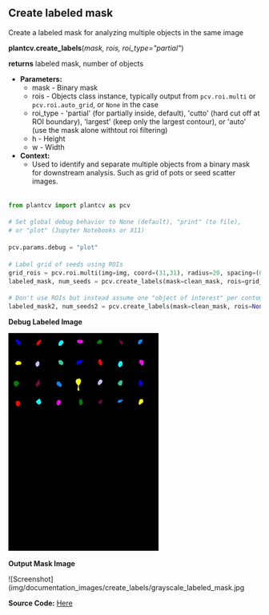 ## Create labeled mask

Create a labeled mask for analyzing multiple objects in the same image

**plantcv.create_labels**(*mask, rois, roi_type="partial"*)

**returns** labeled mask, number of objects

- **Parameters:**
    - mask - Binary mask
    - rois - Objects class instance, typically output from `pcv.roi.multi` or `pcv.roi.auto_grid`, or `None` in the case 
    - roi_type - 'partial' (for partially inside, default), 'cutto' (hard cut off at ROI boundary), 'largest' (keep only the largest contour), or 'auto' (use the mask alone withtout roi filtering)
    - h - Height 
    - w - Width
- **Context:**
    - Used to identify and separate multiple objects from a binary mask for downstream analysis. Such as grid of pots or seed scatter images.
    

```python

from plantcv import plantcv as pcv

# Set global debug behavior to None (default), "print" (to file), 
# or "plot" (Jupyter Notebooks or X11)

pcv.params.debug = "plot"

# Label grid of seeds using ROIs
grid_rois = pcv.roi.multi(img=img, coord=(31,31), radius=20, spacing=(67, 67), nrows=4, ncols=7)
labeled_mask, num_seeds = pcv.create_labels(mask=clean_mask, rois=grid_rois, roi_type="partial")

# Don't use ROIs but instead assume one "object of interest" per contour 
labeled_mask2, num_seeds2 = pcv.create_labels(mask=clean_mask, rois=None, roi_type="auto")

```

**Debug Labeled Image**

![Screenshot](img/documentation_images/create_labels/colorful_labels.jpg)


**Output Mask Image**

![Screenshot](img/documentation_images/create_labels/grayscale_labeled_mask.jpg

**Source Code:** [Here](https://github.com/danforthcenter/plantcv/blob/main/plantcv/plantcv/crop.py)
